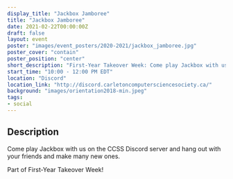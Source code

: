 ```yaml
---
display_title: "Jackbox Jamboree"
title: "Jackbox Jamboree"
date: 2021-02-22T00:00:00Z
draft: false
layout: event
poster: "images/event_posters/2020-2021/jackbox_jamboree.jpg"
poster_cover: "contain"
poster_position: "center"
short_description: "First-Year Takeover Week: Come play Jackbox with us on the CCSS Discord server and hang out with your friends and make many new ones."
start_time: "10:00 - 12:00 PM EDT"
location: "Discord"
location_link: "http://discord.carletoncomputersciencesociety.ca/"
background: "images/orientation2018-min.jpeg"
tags:
- social
---
```


## Description

Come play Jackbox with us on the CCSS Discord server and hang out with your friends and make many new ones.

Part of First-Year Takeover Week!